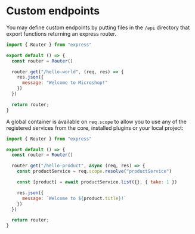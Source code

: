 # Custom endpoints

You may define custom endpoints by putting files in the `/api` directory that export functions returning an express router.
```js
import { Router } from "express"

export default () => {
  const router = Router()

  router.get("/hello-world", (req, res) => {
    res.json({
      message: "Welcome to Microshop!"
    })
  })

  return router;
}
```

A global container is available on `req.scope` to allow you to use any of the registered services from the core, installed plugins or your local project:
```js
import { Router } from "express"

export default () => {
  const router = Router()

  router.get("/hello-product", async (req, res) => {
    const productService = req.scope.resolve("productService")

    const [product] = await productService.list({}, { take: 1 })

    res.json({
      message: `Welcome to ${product.title}!`
    })
  })

  return router;
}
```
